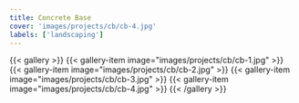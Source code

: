 ```yaml
---
title: Concrete Base
cover: 'images/projects/cb/cb-4.jpg'
labels: ['landscaping']
---
```


{{< gallery >}}
{{< gallery-item image="images/projects/cb/cb-1.jpg" >}}
{{< gallery-item image="images/projects/cb/cb-2.jpg" >}}
{{< gallery-item image="images/projects/cb/cb-3.jpg" >}}
{{< gallery-item image="images/projects/cb/cb-4.jpg" >}}
{{< /gallery >}}